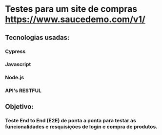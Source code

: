 # Testes para um site de compras https://www.saucedemo.com/v1/

## Tecnologias usadas:
### Cypress
### Javascript 
### Node.js
### API's RESTFUL

## Objetivo:
### Teste End to End (E2E) de ponta a ponta para testar as funcionalidades e resquisições de login e compra de produtos.
